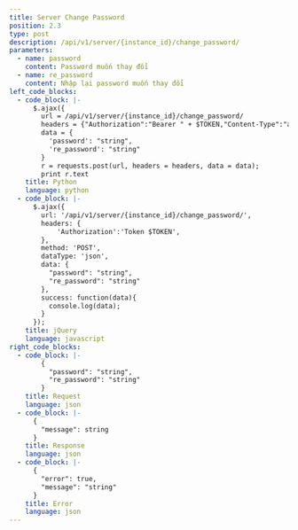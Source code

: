 ```yaml
---
title: Server Change Password
position: 2.3
type: post
description: /api/v1/server/{instance_id}/change_password/
parameters:
  - name: password
    content: Password muốn thay đổi
  - name: re_password
    content: Nhập lại password muốn thay đổi
left_code_blocks:
  - code_block: |-
      $.ajax({
        url = /api/v1/server/{instance_id}/change_password/
        headers = {"Authorization":"Bearer " + $TOKEN,"Content-Type":"application/json"}
        data = {
          'password': "string",
          're_password': "string"
        }
        r = requests.post(url, headers = headers, data = data);
        print r.text
    title: Python
    language: python
  - code_block: |-
      $.ajax({
        url: '/api/v1/server/{instance_id}/change_password/',
        headers: {
            'Authorization':'Token $TOKEN',
        },
        method: 'POST',
        dataType: 'json',
        data: {
          "password": "string",
          "re_password": "string"
        },
        success: function(data){
          console.log(data);
        }
      });
    title: jQuery
    language: javascript
right_code_blocks:
  - code_block: |-
        {
          "password": "string",
          "re_password": "string"
        }
    title: Request
    language: json
  - code_block: |-
      {
        "message": string
      }
    title: Response
    language: json
  - code_block: |-
      {
        "error": true,
        "message": "string"
      }
    title: Error
    language: json
---
```






